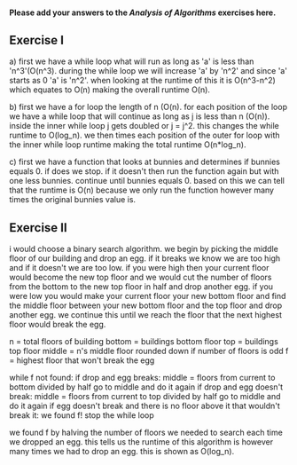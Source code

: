 #### Please add your answers to the ***Analysis of  Algorithms*** exercises here.

## Exercise I

a)
first we have a while loop what will run as long as 'a' is less than 'n^3'(O(n^3). during the while loop we will 
increase 'a' by 'n^2' and since 'a' starts as 0 'a' is 'n^2'. when looking at the runtime of this it is O(n^3-n^2)
which equates to O(n) making the overall runtime O(n). 

b)
first we have a for loop the length of n (O(n). for each position of the loop we have a while loop that will continue
as long as j is less than n (O(n)). inside the inner while loop j gets doubled or j = j^2. this changes the while 
runtime to O(log_n). we then times each position of the outer for loop with the inner while loop runtime making the
total runtime O(n*log_n).

c)
first we have a function that looks at bunnies and determines if bunnies equals 0. if does we stop. if it doesn't
then run the function again but with one less bunnies. continue until bunnies equals 0. based on this we can tell
that the runtime is O(n) because we only run the function however many times the original bunnies value is.

## Exercise II
i would choose a binary search algorithm. we begin by picking the middle floor of our building and drop an egg. if it 
breaks we know we are too high and if it doesn't we are too low. if you were high then your current floor would 
become the new top floor and we would cut the number of floors from the bottom to the new top floor in half and drop
another egg. if you were low you would make your current floor your new bottom floor and find the middle floor between
your new bottom floor and the top floor and drop another egg. we continue this until we reach the floor that the next
highest floor would break the egg.

n = total floors of building
bottom = buildings bottom floor
top = buildings top floor
middle = n's middle floor rounded down if number of floors is odd
f = highest floor that won't break the egg

while f not found:
    if drop and egg breaks:
        middle = floors from current to bottom divided by half
        go to middle and do it again
    if drop and egg doesn't break:
        middle = floors from current to top divided by half
        go to middle and do it again
    if egg doesn't break and there is no floor above it that wouldn't break it:
        we found f!
        stop the while loop
        
we found f by halving the number of floors we needed to search each time we dropped an egg. this tells us the runtime 
of this algorithm is however many times we had to drop an egg. this is shown as O(log_n).